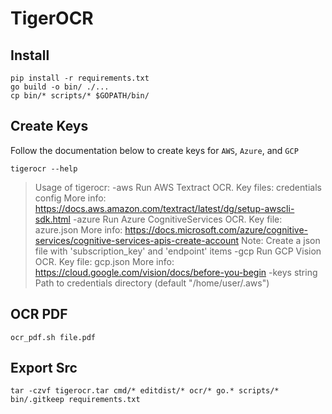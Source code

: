 # TigerOCR

## Install

```
pip install -r requirements.txt
go build -o bin/ ./...
cp bin/* scripts/* $GOPATH/bin/
```

## Create Keys

Follow the documentation below to create keys for `AWS`, `Azure`, and `GCP`

```
tigerocr --help
```

> Usage of tigerocr:
>   -aws
>     	Run AWS Textract OCR. Key files: credentials config
>     	More info: https://docs.aws.amazon.com/textract/latest/dg/setup-awscli-sdk.html
>   -azure
>     	Run Azure CognitiveServices OCR. Key file: azure.json
>     	More info: https://docs.microsoft.com/azure/cognitive-services/cognitive-services-apis-create-account
>     	Note: Create a json file with 'subscription_key' and 'endpoint' items
>   -gcp
>     	Run GCP Vision OCR. Key file: gcp.json
>     	More info: https://cloud.google.com/vision/docs/before-you-begin
>   -keys string
>     	Path to credentials directory (default "/home/user/.aws")

## OCR PDF

```
ocr_pdf.sh file.pdf
```

## Export Src

```
tar -czvf tigerocr.tar cmd/* editdist/* ocr/* go.* scripts/* bin/.gitkeep requirements.txt
```
